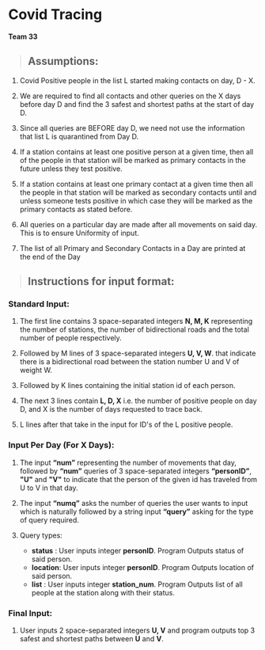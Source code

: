 # Covid Tracing
**Team 33**

>## Assumptions:


1. Covid Positive people in the list L started making contacts on day, D - X.

2. We are required to find all contacts and other queries on the X days before day D and find the 3 safest and shortest paths at the start of day D.

3. Since all queries are BEFORE day D, we need not use the information that list L is quarantined from Day D.

4. If a station contains at least one positive person at a given time, then all of the people in that station will be marked as primary contacts in the future unless they test positive.

5. If a station contains at least one primary contact at a given time then all the people in that station will be marked as secondary contacts until and unless someone tests positive in which case they will be marked as the primary contacts as stated before. 

6. All queries on a particular day are made after all movements on said day. This is to ensure Uniformity of input.

7. The list of all Primary and Secondary Contacts in a Day are printed at the end of the Day 

>## Instructions for input format:

### Standard Input:

1. The first line contains 3 space-separated integers **N, M, K** representing the number of stations, the number of bidirectional roads and the total number of people respectively.

2. Followed by M lines of 3 space-separated integers  **U, V, W**. that indicate there is a bidirectional road between the station number U and V of weight W.  

3. Followed by K lines containing the initial station id of each person.

4. The next 3 lines contain **L, D, X** i.e. the number of positive people on day D, and X is the number of days requested to trace back.

5. L lines after that take in the input for ID's of the L positive people. 

### Input Per Day (For X Days):

1. The input **“num”** representing the number of movements that day, followed by **“num”** queries of 3 space-separated integers **“personID”**, **"U"** and **"V"** to indicate that the person of the given id has traveled from U to V in that day.

2. The input **“numq”** asks the number of queries the user wants to input which is naturally followed by a string input **“query”** asking for the type of query required.  

3. Query types: 
    *   **status**  : User inputs integer **personID**. Program Outputs status of said person.
    *   **location**: User inputs integer **personID**. Program Outputs location of said person.
    *   **list**    : User inputs integer **station_num**. Program Outputs list of all people at the station along with their status.

### Final Input:

1. User inputs 2 space-separated integers  **U, V** and program outputs top 3 safest and shortest paths between **U** and **V**.
